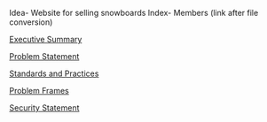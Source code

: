 Idea- Website for selling snowboards
Index-
  Members (link after file conversion)
  
  [Executive Summary](https://github.com/KadeSchrock/Project-1/blob/main/Planning/ExecutiveSummary.md)

  [Problem Statement](https://github.com/KadeSchrock/Project-1/blob/main/Planning/Problem%20Statement.md)
  
  [Standards and Practices](https://github.com/KadeSchrock/Project-1/blob/main/Planning/Standards%20and%20Practices/standards-and-practices.md)
  
  [Problem Frames](https://github.com/KadeSchrock/Project-1/tree/main/Planning/Problem%20Frames)
  
  [Security Statement](https://github.com/KadeSchrock/Project-1/blob/main/Planning/Security-Requirements/SecurityStatement.md)

